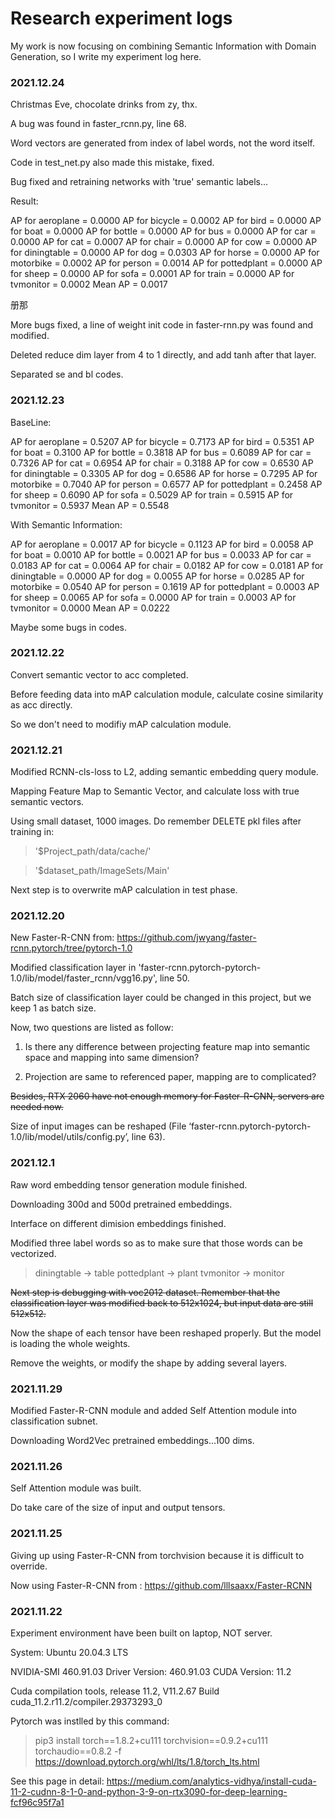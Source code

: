 # Research experiment logs

My work is now focusing on combining Semantic Information with Domain Generation, so I write my experiment log here. 

### 2021.12.24

Christmas Eve, chocolate drinks from zy, thx.

A bug was found in faster_rcnn.py, line 68.

Word vectors are generated from index of label words, not the word itself.

Code in test_net.py also made this mistake, fixed.

Bug fixed and retraining networks with 'true' semantic labels...

Result:

AP for aeroplane = 0.0000
AP for bicycle = 0.0002
AP for bird = 0.0000
AP for boat = 0.0000
AP for bottle = 0.0000
AP for bus = 0.0000
AP for car = 0.0000
AP for cat = 0.0007
AP for chair = 0.0000
AP for cow = 0.0000
AP for diningtable = 0.0000
AP for dog = 0.0303
AP for horse = 0.0000
AP for motorbike = 0.0002
AP for person = 0.0014
AP for pottedplant = 0.0000
AP for sheep = 0.0000
AP for sofa = 0.0001
AP for train = 0.0000
AP for tvmonitor = 0.0002
Mean AP = 0.0017

册那

More bugs fixed, a line of weight init code in faster-rnn.py was found and modified.

Deleted reduce dim layer from 4 to 1 directly, and add tanh after that layer.

Separated se and bl codes.

### 2021.12.23

BaseLine:

AP for aeroplane = 0.5207
AP for bicycle = 0.7173
AP for bird = 0.5351
AP for boat = 0.3100
AP for bottle = 0.3818
AP for bus = 0.6089
AP for car = 0.7326
AP for cat = 0.6954
AP for chair = 0.3188
AP for cow = 0.6530
AP for diningtable = 0.3305
AP for dog = 0.6586
AP for horse = 0.7295
AP for motorbike = 0.7040
AP for person = 0.6577
AP for pottedplant = 0.2458
AP for sheep = 0.6090
AP for sofa = 0.5029
AP for train = 0.5915
AP for tvmonitor = 0.5937
Mean AP = 0.5548

With Semantic Information:

AP for aeroplane = 0.0017
AP for bicycle = 0.1123
AP for bird = 0.0058
AP for boat = 0.0010
AP for bottle = 0.0021
AP for bus = 0.0033
AP for car = 0.0183
AP for cat = 0.0064
AP for chair = 0.0182
AP for cow = 0.0181
AP for diningtable = 0.0000
AP for dog = 0.0055
AP for horse = 0.0285
AP for motorbike = 0.0540
AP for person = 0.1619
AP for pottedplant = 0.0003
AP for sheep = 0.0065
AP for sofa = 0.0000
AP for train = 0.0003
AP for tvmonitor = 0.0000
Mean AP = 0.0222

Maybe some bugs in codes.

### 2021.12.22

Convert semantic vector to acc completed.

Before feeding data into mAP calculation module, calculate cosine similarity as acc directly.

So we don't need to modifiy mAP calculation module.

### 2021.12.21

Modified RCNN-cls-loss to L2, adding semantic embedding query module.

Mapping Feature Map to Semantic Vector, and calculate loss with true semantic vectors.

Using small dataset, 1000 images. Do remember DELETE pkl files after training in:

>'$Project_path/data/cache/'

>'$dataset_path/ImageSets/Main'

Next step is to overwrite mAP calculation in test phase.

### 2021.12.20

New Faster-R-CNN from: https://github.com/jwyang/faster-rcnn.pytorch/tree/pytorch-1.0

Modified classification layer in 'faster-rcnn.pytorch-pytorch-1.0/lib/model/faster_rcnn/vgg16.py', line 50.

Batch size of classification layer could be changed in this project, but we keep 1 as batch size.

Now, two questions are listed as follow:

1. Is there any difference between projecting feature map into semantic space and mapping into same dimension?

2. Projection are same to referenced paper, mapping are to complicated?

~~Besides, RTX 2060 have not enough memory for Faster-R-CNN, servers are needed now.~~

Size of input images can be reshaped (File ‘faster-rcnn.pytorch-pytorch-1.0/lib/model/utils/config.py’, line 63).


### 2021.12.1

Raw word embedding tensor generation module finished.

Downloading 300d and 500d pretrained embeddings.

Interface on different dimision embeddings finished.

Modified three label words so as to make sure that those words can be vectorized.

>diningtable -> table
>pottedplant -> plant
>tvmonitor -> monitor

~~Next step is debugging with voc2012 dataset. Remember that the classification layer was modified back to 512x1024, but input data are still 512x512.~~

Now the shape of each tensor have been reshaped properly. But the model is loading the whole weights.

Remove the weights, or modify the shape by adding several layers.


### 2021.11.29

Modified Faster-R-CNN module and added Self Attention module into classification subnet.

Downloading Word2Vec pretrained embeddings...100 dims.

### 2021.11.26

Self Attention module was built.

Do take care of the size of input and output tensors.


### 2021.11.25

Giving up using Faster-R-CNN from torchvision because it is difficult to override.

Now using Faster-R-CNN from : https://github.com/lllsaaxx/Faster-RCNN

### 2021.11.22

Experiment environment have been built on laptop, NOT server.

System: Ubuntu 20.04.3 LTS

NVIDIA-SMI 460.91.03    Driver Version: 460.91.03    CUDA Version: 11.2

Cuda compilation tools, release 11.2, V11.2.67   Build cuda_11.2.r11.2/compiler.29373293_0

Pytorch was instlled by this command:
>pip3 install torch==1.8.2+cu111 torchvision==0.9.2+cu111 torchaudio==0.8.2 -f https://download.pytorch.org/whl/lts/1.8/torch_lts.html

See this page in detail: https://medium.com/analytics-vidhya/install-cuda-11-2-cudnn-8-1-0-and-python-3-9-on-rtx3090-for-deep-learning-fcf96c95f7a1
